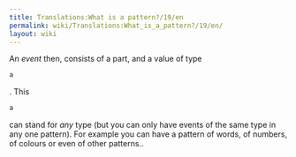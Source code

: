 ```yaml
---
title: Translations:What is a pattern?/19/en
permalink: wiki/Translations:What_is_a_pattern?/19/en/
layout: wiki
---
```


An *event* then, consists of a part, and a value of type

``` Haskell
a
```

. This

``` Haskell
a
```

can stand for *any* type (but you can only have events of the same type
in any one pattern). For example you can have a pattern of words, of
numbers, of colours or even of other patterns..
